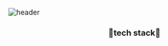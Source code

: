 ![header](https://capsule-render.vercel.app/api?type=Waving&color=auto&height=300&section=header&text=Hello%20it's%20kyeong-jin's%20github👋&fontSize=50)

<h3 align="center">🌱tech stack🌱</h3>








<!--
**rudwls2/rudwls2** is a ✨ _special_ ✨ repository because its `README.md` (this file) appears on your GitHub profile.

Here are some ideas to get you started:

- 🔭 I’m currently working on ...
- 🌱 I’m currently learning ...
- 👯 I’m looking to collaborate on ...
- 🤔 I’m looking for help with ...
- 💬 Ask me about ...
- 📫 How to reach me: ...
- 😄 Pronouns: ...
- ⚡ Fun fact: ...
-->

